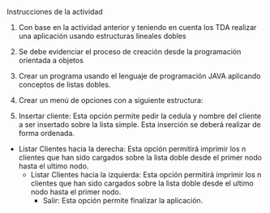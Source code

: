Instrucciones de la actividad

1. Con base en la actividad anterior y teniendo en cuenta los TDA realizar una aplicación usando estructuras lineales dobles
2. Se debe evidenciar el proceso de creación desde la programación orientada a objetos
3. Crear un programa usando el lenguaje de programación JAVA aplicando conceptos de listas dobles.
4. Crear un menú de opciones con a siguiente estructura:

1. Insertar cliente: Esta opción permite pedir la cedula y nombre del cliente a ser insertado sobre la lista simple. Esta inserción se deberá realizar de forma ordenada.
  - Listar Clientes hacia la derecha: Esta opción permitirá imprimir los n clientes que han sido cargados sobre la lista doble desde el primer nodo hasta el ultimo nodo.
    - Listar Clientes hacia la izquierda: Esta opción permitirá imprimir los n clientes que han sido cargados sobre la lista doble desde el ultimo nodo hasta el primer nodo.
      - Salir: Esta opción permite finalizar la aplicación.
